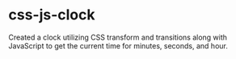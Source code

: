 # css-js-clock
Created a clock utilizing CSS transform and transitions along with JavaScript to get the current time for minutes, seconds, and hour.
